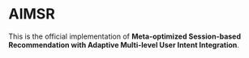 # AIMSR

This is the official implementation of **Meta-optimized Session-based Recommendation with Adaptive Multi-level User Intent Integration**.
